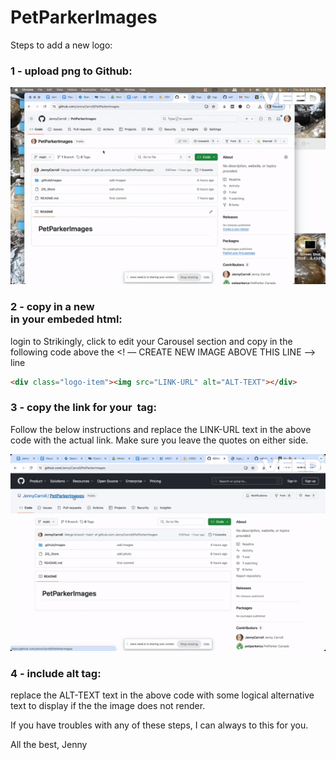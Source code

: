 # PetParkerImages

Steps to add a new logo:

### 1 - upload png to Github:
<img src=https://github.com/JennyCarroll/PetParkerImages/blob/f109daa5894c6b3349a7917485ba08e4f6f9d558/.github/images/How%20to%20upload%20a%20new%20logo.gif/>

### 2 - copy in a new <div> in your embeded html:

login to Strikingly, click to edit your Carousel section and copy in the following code above the <! –– CREATE NEW IMAGE ABOVE THIS LINE ––> line
```html
<div class="logo-item"><img src="LINK-URL" alt="ALT-TEXT"></div>
```

### 3 - copy the link for your <img> tag:
Follow the below instructions and replace the LINK-URL text in the above code with the actual link. Make sure you leave the quotes on either side.

<img src=https://github.com/JennyCarroll/PetParkerImages/blob/e19353bf8a1725185685bd19b43d2f0db9e933ce/.github/images/How%20to%20get%20the%20link%20you%20need.gif/>


### 4 - include alt tag:
replace the ALT-TEXT text in the above code with some logical alternative text to display if the the image does not render.

If you have troubles with any of these steps, I can always to this for you.

All the best,
Jenny
